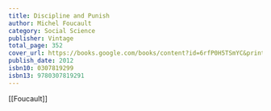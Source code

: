 ```yaml
---
title: Discipline and Punish
author: Michel Foucault
category: Social Science
publisher: Vintage
total_page: 352
cover_url: https://books.google.com/books/content?id=6rfP0H5TSmYC&printsec=frontcover&img=1&zoom=1&edge=curl&source=gbs_api
publish_date: 2012
isbn10: 0307819299
isbn13: 9780307819291
---
```


[[Foucault]]